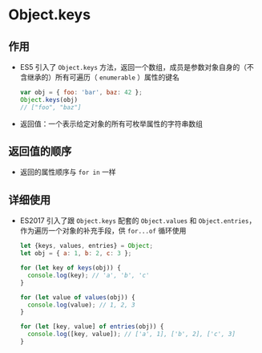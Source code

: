 # Object.keys

## 作用

- ES5 引入了 `Object.keys` 方法，返回一个数组，成员是参数对象自身的（不含继承的）所有可遍历（ `enumerable` ）属性的键名

    ```js
    var obj = { foo: 'bar', baz: 42 };
    Object.keys(obj)
    // ["foo", "baz"]
    ```

- 返回值：一个表示给定对象的所有可枚举属性的字符串数组

## 返回值的顺序

- 返回的属性顺序与 `for in` 一样

## 详细使用

- ES2017 引入了跟 `Object.keys` 配套的 `Object.values` 和 `Object.entries`，作为遍历一个对象的补充手段，供 `for...of` 循环使用

    ```js
    let {keys, values, entries} = Object;
    let obj = { a: 1, b: 2, c: 3 };

    for (let key of keys(obj)) {
      console.log(key); // 'a', 'b', 'c'
    }

    for (let value of values(obj)) {
      console.log(value); // 1, 2, 3
    }

    for (let [key, value] of entries(obj)) {
      console.log([key, value]); // ['a', 1], ['b', 2], ['c', 3]
    }
    ```
